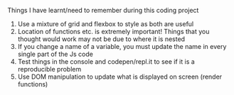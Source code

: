 Things I have learnt/need to remember during this coding project

1) Use a mixture of grid and flexbox to style as both are useful
2) Location of functions etc. is extremely important! Things that you thought would work may not be due to where it is nested
3) If you change a name of a variable, you must update the name in every single part of the Js code
4) Test things in the console and codepen/repl.it to see if it is a reproducible problem
5) Use DOM manipulation to update what is displayed on screen (render functions)

